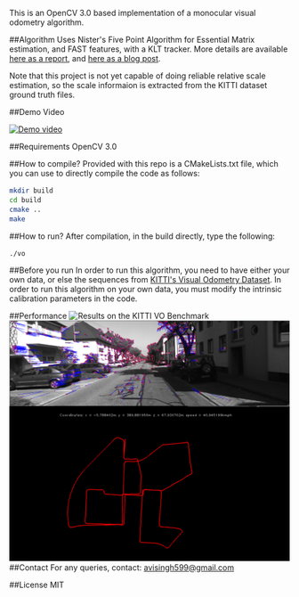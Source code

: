 This is an OpenCV 3.0 based implementation of a monocular visual odometry algorithm.

##Algorithm
Uses Nister's Five Point Algorithm for Essential Matrix estimation, and FAST features, with a KLT tracker.
More details are available [here as a report](http://avisingh599.github.io/assets/ugp2-report.pdf), and
[here as a blog post](http://avisingh599.github.io/vision/monocular-vo/). 

Note that this project is not yet capable of doing reliable relative scale estimation, 
so the scale informaion is extracted from the KITTI dataset ground truth files.

##Demo Video

[![Demo video](http://share.gifyoutube.com/Ke1ope.gif)](http://www.youtube.com/watch?v=homos4vd_Zs)


##Requirements
OpenCV 3.0

##How to compile?
Provided with this repo is a CMakeLists.txt file, which you can use to directly compile the code as follows:
```bash
mkdir build
cd build
cmake ..
make
```

##How to run? 
After compilation, in the build directly, type the following:
```bash
./vo
```
##Before you run
In order to run this algorithm, you need to have either your own data, 
or else the sequences from [KITTI's Visual Odometry Dataset](http://www.cvlibs.net/datasets/kitti/eval_odometry.php).
In order to run this algorithm on your own data, you must modify the intrinsic calibration parameters in the code.

##Performance
![Results on the KITTI VO Benchmark](http://avisingh599.github.io/images/visodo/2K.png)
![Results image](./result.png)
##Contact
For any queries, contact: avisingh599@gmail.com

##License
MIT
